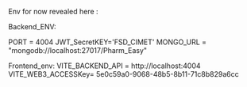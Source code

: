 Env for now revealed here :

Backend_ENV:

PORT = 4004
JWT_SecretKEY='FSD_CIMET'
MONGO_URL = "mongodb://localhost:27017/Pharm_Easy"  


Frontend_env:
VITE_BACKEND_API = http://localhost:4004
VITE_WEB3_ACCESSKey= 5e0c59a0-9068-48b5-8b11-71c8b829a6cc
